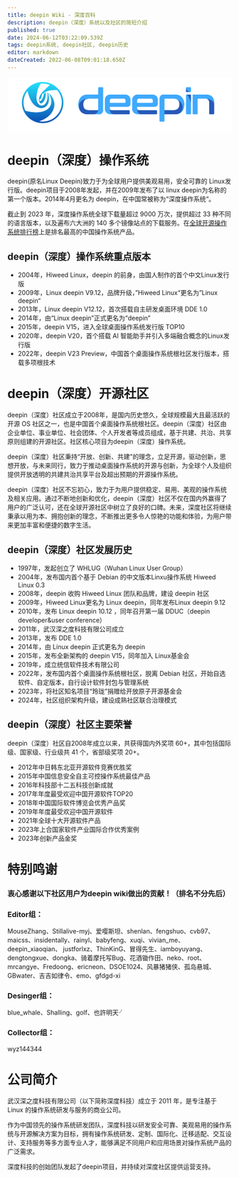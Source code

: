 ```yaml
---
title: deepin Wiki - 深度百科
description: deepin（深度）系统以及社区的简短介绍
published: true
date: 2024-06-12T03:22:09.539Z
tags: deepin系统, deepin社区, deepin历史
editor: markdown
dateCreated: 2022-06-08T09:01:18.650Z
---
```


![deepin_logo_1.png](/deepin_logo_2.png)

# deepin（深度）操作系统

deepin(原名Linux Deepin)致力于为全球用户提供美观易用，安全可靠的 Linux发行版。deepin项目于2008年发起，并在2009年发布了以 linux deepin为名称的第一个版本。2014年4月更名为 deepin，在中国常被称为“深度操作系统“。 

截止到 2023 年，深度操作系统全球下载量超过 9000 万次，提供超过 33 种不同的语言版本，以及遍布六大洲的 140 多个镜像站点的下载服务。在[全球开源操作系统排行榜](https://distrowatch.com/table.php?distribution=deepin)上是排名最高的中国操作系统产品。


## deepin（深度）操作系统重点版本
- 2004年，Hiweed Linux，deepin 的前身，由国人制作的首个中文Linux发行版
- 2009年，Linux deepin V9.12，品牌升级，”Hiweed Linux“更名为”Linux deepin“
- 2013年，Linux deepin V12.12，首次搭载自主研发桌面环境 DDE 1.0
- 2014年，由“Linux deepin”正式更名为“deepin”
- 2015年，deepin V15，进入全球桌面操作系统发行版 TOP10
- 2020年，deepin V20，首个搭载 AI 智能助手并引入多端融合概念的Linux发行版
- 2022年，deepin V23 Preview，中国首个桌面操作系统根社区发行版本，搭载多项根技术


# deepin（深度）开源社区
deepin（深度）社区成立于2008年，是国内历史悠久，全球规模最大且最活跃的开源 OS 社区之一，也是中国首个桌面操作系统根社区。deepin（深度）社区由企业单位、事业单位、社会团体、个人开发者等成员组成，基于共建、共治、共享原则组建的开源社区。社区核心项目为deepin（深度）操作系统。

deepin（深度）社区秉持“开放、创新、共建”的理念，立足开源，驱动创新，思想开放，与未来同行，致力于推动桌面操作系统的开源与创新，为全球个人及组织提供开放透明的共建共治共享平台及超出预期的开源操作系统。

deepin（深度）社区不忘初心，致力于为用户提供稳定、易用、美观的操作系统及相关应用。通过不断地创新和优化，deepin（深度）社区不仅在国内外赢得了用户的广泛认可，还在全球开源社区中树立了良好的口碑。未来，深度社区将继续秉承以用为本、拥抱创新的理念，不断推出更多令人惊艳的功能和体验，为用户带来更加丰富和便捷的数字生活。

## deepin（深度）社区发展历史
- 1997年，发起创立了 WHLUG（Wuhan Linux User Group）
- 2004年，发布国内首个基于 Debian 的中文版本Linxu操作系统 Hiweed Linux 0.3
- 2008年，deepin 收购 Hiweed Linux 团队和品牌，建设 deepin 社区
- 2009年，Hiweed Linux更名为 Linux deepin，同年发布Linux deepin 9.12
- 2010年，发布 Linux deepin 10.12 ，同年召开第一届 DDUC（deepin developer&user conference）
- 2011年，武汉深之度科技有限公司成立
- 2013年，发布 DDE 1.0
- 2014年，由 Linux deepin 正式更名为 deepin
- 2015年，发布全新架构的 deepin V15，同年加入 Linux基金会
- 2019年，成立统信软件技术有限公司
- 2022年，发布国内首个桌面操作系统根社区，脱离 Debian 社区，开始自选软件、自定版本，自行设计软件封包与管理系统
- 2023年，将社区知名项目“玲珑”捐赠给开放原子开源基金会
- 2024年，社区组织架构升级，建设成熟社区联合治理模式


## deepin（深度）社区主要荣誉
deepin（深度）社区自2008年成立以来，共获得国内外奖项 60+，其中包括国际级、国家级、行业级共 41 个，省部级奖项 20+。
- 2012年中日韩东北亚开源软件竞赛优胜奖
- 2015年中国信息安全自主可控操作系统最佳产品
- 2016年科技部十二五科技创新成就
- 2017年年度最受欢迎中国开源软件TOP20
- 2018年中国国际软件博览会优秀产品奖
- 2019年年度最受欢迎中国开源软件
- 2021年全球十大开源软件产品
- 2023年上合国家软件产业国际合作优秀案例
- 2023年创新产品金奖

# 特别鸣谢
### **衷心感谢以下社区用户为deepin wiki做出的贡献！（排名不分先后）**

### Editor组：
MouseZhang、Stillalive-myj、爱嘤斯坦、shenlan、fengshuo、cvb97、maicss、insidentally、rainyl、babyfeng、xuqi、vivian_me、deepin_xiaoqian、	justforlxz、ThinKinG、冒得先生、iamboyuyang、dengtongxue、dongka、骑着摩托写Bug、花酒锄作田、neko、root、mrcangye、Fredoong、ericneon、DSOE1024、风暴猪猪侠、孤岛悬城、GBwater、吉吉如律令、emo、gfdgd-xi


### Desinger组：
blue_whale、Shalling、golf、也許明天╯


### Collector组：
wyz144344


# 公司简介
武汉深之度科技有限公司（以下简称深度科技）成立于 2011 年，是专注基于 Linux 的操作系统研发与服务的商业公司。

作为中国领先的操作系统研发团队，深度科技以研发安全可靠、美观易用的操作系统与开源解决方案为目标，拥有操作系统研发、定制、国际化、迁移适配、交互设计、支持服务等多方面专业人才，能够满足不同用户和应用场景对操作系统产品的广泛需求。

深度科技的创始团队发起了deepin项目，并持续对深度社区提供运营支持。